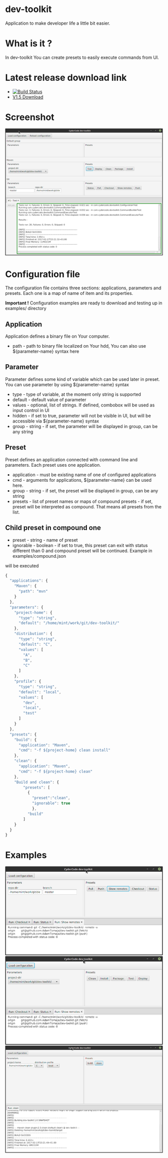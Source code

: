 # dev-toolkit
Application to make developer life a little bit easier. 

# What is it ?
In dev-toolkit You can create presets to easily execute commands from UI. 

# Latest release download link
* [![Build Status](https://travis-ci.org/AdamTomaja/dev-toolkit.svg?branch=master)](https://travis-ci.org/AdamTomaja/dev-toolkit)
* [V1.5 Download](https://github.com/AdamTomaja/dev-toolkit/releases/download/v1.5/dev-toolkit-1.5-jar-with-dependencies.jar)

# Screenshot
![Main Window screenshot](https://raw.githubusercontent.com/AdamTomaja/dev-toolkit/master/screenshots/groups.png)


# Configuration file
The configuration file contains three sections: applications, parameters and presets.
Each one is a map of name of item and its properties.

**Important !** Configuration examples are ready to download and testing up in examples/ directory  

## Application
Application defines a binary file on Your computer. 
* path - path to binary file localized on Your hdd, You can also use ${parameter-name} syntax here

## Parameter
Parameter defines some kind of variable which can be used later in preset. 
You can use parameter by using ${parameter-name} syntax
* type - type of variable, at the moment only string is supported
* default - default value of parameter
* values - optional, list of strings. If defined, combobox will be used as input control in UI
* hidden - if set to true, parameter will not be visible in UI, but will be accessible via ${parameter-name} syntax
* group - string - if set, the parameter will be displayed in group, can be any string

## Preset
Preset defines an application connected with command line and parameters. Each preset uses one application.
* application - must be existing name of one of configured applications
* cmd - arguments for applications, ${parameter-name} can be used here. 
* group - string - if set, the preset will be displayed in group, can be any string
* presets - list of preset names or maps of compound presets - if set, preset will be interpreted as compound. That means all presets from the list.

## Child preset in compound one
* preset - string - name of preset
* ignorable - boolean - if set to true, this preset can exit with status different than 0 and compound preset will be continued. Example in examples/compound.json

will be executed

```javascript
{
  "applications": {
    "Maven": {
      "path": "mvn"
    }
  },
  "parameters": {
    "project-home": {
      "type": "string",
      "default": "/home/mint/work/git/dev-toolkit/"
    },
    "distribution": {
      "type": "string",
      "default": "C",
      "values": [
        "A",
        "B",
        "C"
      ]
    },
    "profile": {
      "type": "string",
      "default": "local",
      "values": [
        "dev",
        "local",
        "test"
      ]
    }
  },
  "presets": {
    "build": {
      "application": "Maven",
      "cmd": "-f ${project-home} clean install"
    },
    "clean": {
      "application": "Maven",
      "cmd": "-f ${project-home} clean"
    },
    "Build and clean": {
        "presets": [
          {
            "preset":"clean", 
            "ignorable": true
            }, 
          "build"
        ]
    }
  }
}
```
# Examples
![Main Window screenshot](https://raw.githubusercontent.com/AdamTomaja/dev-toolkit/master/screenshots/git-example.png)
![Main Window screenshot](https://raw.githubusercontent.com/AdamTomaja/dev-toolkit/master/screenshots/maven-example.png)
![Main Window screenshot](https://raw.githubusercontent.com/AdamTomaja/dev-toolkit/master/screenshots/main-window.png)

